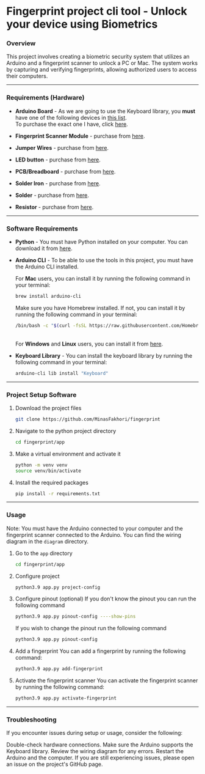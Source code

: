 # Fingerprint project cli tool - Unlock your device using Biometrics

### Overview

This project involves creating a biometric security system that utilizes an Arduino and a fingerprint scanner to unlock a PC or Mac. The system works by capturing and verifying fingerprints, allowing authorized users to access their computers.

--- 
### Requirements (Hardware)

* **Arduino Board** - As we are going to use the Keyboard library, you **must** have one of the following devices in [this list](https://www.arduino.cc/reference/en/language/functions/usb/keyboard/). <br> To purchase the exact one I have, click [here](https://amzn.to/3SJWvPO).

* **Fingerprint Scanner Module** - purchase from [here](https://amzn.to/3HL91br).
* **Jumper Wires** - purchase from [here](https://amzn.to/49mP3zQ).
* **LED button** - purchase from [here](https://amzn.to/3SJ5Wz1).
* **PCB/Breadboard** - purchase from [here](https://amzn.to/3Ovm8kP).
* **Solder Iron** - purchase from [here](https://amzn.to/487qtSi).
* **Solder** - purchase from [here](https://amzn.to/4bpcJ8s).
* **Resistor** - purchase from [here](https://amzn.to/3uq4UOY).

---
### Software Requirements

* **Python** - You must have Python installed on your computer. You can download it from [here](https://www.python.org/downloads/).

* **Arduino CLI** - To be able to use the tools in this project, you must have the Arduino CLI installed. 

    For **Mac** users, you can install it by running the following command in your terminal:
    ```bash
    brew install arduino-cli
    ```
    Make sure you have Homebrew installed. If not, you can install it by running the following command in your terminal:
    ```bash
    /bin/bash -c "$(curl -fsSL https://raw.githubusercontent.com/Homebrew/install/HEAD/install.sh)"
    ```
    \
    For **Windows** and **Linux** users, you can install it from [here](https://arduino.github.io/arduino-cli/0.35/installation/).

* **Keyboard Library** - You can install the keyboard library by running the following command in your terminal:
    ```bash
    arduino-cli lib install "Keyboard"
    ```

---
### Project Setup Software

1. Download the project files
    ```bash
    git clone https://github.com/MinasFakhori/fingerprint
    ```
2. Navigate to the python project directory
    ```bash
    cd fingerprint/app
    ```

3. Make a virtual environment and activate it
    ```bash
    python -m venv venv
    source venv/bin/activate
    ```
4. Install the required packages
    ```bash
    pip install -r requirements.txt
    ```

---

### Usage

Note: You must have the Arduino connected to your computer and the fingerprint scanner connected to the Arduino. You can find the wiring diagram in the `diagram` directory.

1. Go to the `app` directory
    ```bash
    cd fingerprint/app
    ```

2. Configure project
    ```bash
    python3.9 app.py project-config
    ```

3. Configure pinout (optional)
    If you don't know the pinout you can run the following command
    ```bash
    python3.9 app.py pinout-config ----show-pins
    ```
    If you wish to change the pinout run the following command
    ```bash
    python3.9 app.py pinout-config
    ```

4. Add a fingerprint
    You can add a fingerprint by running the following command:

    ```bash
    python3.9 app.py add-fingerprint
    ```

5. Activate the fingerprint scanner
    You can activate the fingerprint scanner by running the following command:
    ```bash
    python3.9 app.py activate-fingerprint
    ```


---

### Troubleshooting
If you encounter issues during setup or usage, consider the following:

Double-check hardware connections.
Make sure the Arduino supports the Keyboard library.
Review the wiring diagram for any errors.
Restart the Arduino and the computer.
If you are still experiencing issues, please open an issue on the project's GitHub page.